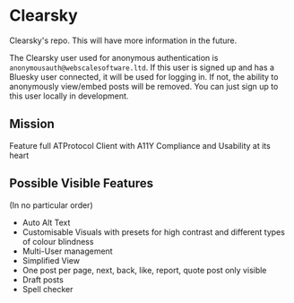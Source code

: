 # Clearsky

Clearsky's repo. This will have more information in the future.

The Clearsky user used for anonymous authentication is `anonymousauth@webscalesoftware.ltd`. If this user is signed up and has a Bluesky user connected, it will be used for logging in. If not, the ability to anonymously view/embed posts will be removed. You can just sign up to this user locally in development.

## Mission
Feature full ATProtocol Client with A11Y Compliance and Usability at its heart

## Possible Visible Features
(In no particular order)

* Auto Alt Text
* Customisable Visuals with presets for high contrast and different types of colour blindness
* Multi-User management
* Simplified View
* One post per page, next, back, like, report, quote post only visible
* Draft posts
* Spell checker
